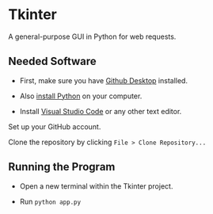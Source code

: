 # Tkinter

 A general-purpose GUI in Python for web requests.

 ## Needed Software

 * First, make sure you have [Github Desktop](https://desktop.github.com/) installed.

 * Also [install Python](https://www.python.org/) on your computer.

 * Install [Visual Studio Code](https://code.visualstudio.com/) or any other text editor.

 Set up your GitHub account.

 Clone the repository by clicking `File > Clone Repository...`

## Running the Program

* Open a new terminal within the Tkinter project.

* Run `python app.py`